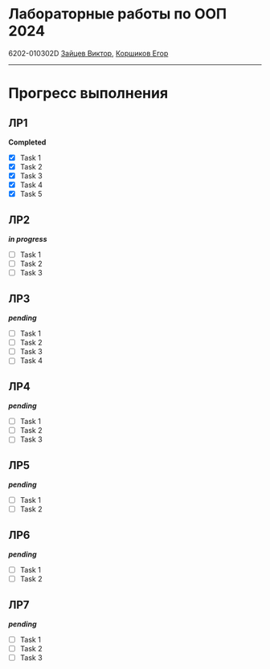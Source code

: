 Лабораторные работы по ООП 2024
===
6202-010302D [Зайцев Виктор](http://t.me/vaz0n4ik), [Коршиков Егор](http://t.me/egortchik)
***
Прогресс выполнения
===
ЛР1
---
**Completed**
- [x] Task 1
- [x] Task 2
- [x] Task 3
- [x] Task 4
- [x] Task 5

ЛР2
---
***in progress***
- [ ] Task 1
- [ ] Task 2
- [ ] Task 3

ЛР3
---
***pending***
- [ ] Task 1
- [ ] Task 2
- [ ] Task 3
- [ ] Task 4

ЛР4
---
***pending***
- [ ] Task 1
- [ ] Task 2
- [ ] Task 3

ЛР5
---
***pending***
- [ ] Task 1
- [ ] Task 2

ЛР6
---
***pending***
- [ ] Task 1
- [ ] Task 2

ЛР7
---
***pending***
- [ ] Task 1
- [ ] Task 2
- [ ] Task 3
